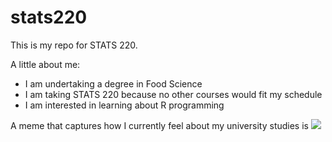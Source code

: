 # stats220

This is my repo for STATS 220. 

A little about me:

- I am undertaking a degree in Food Science
- I am taking STATS 220 because no other courses would fit my schedule
- I am interested in learning about R programming 

A meme that captures how I currently feel about my university studies is ![]([https://c.tenor.com/8druEACXtX8AAAAd/tenor.gif](https://media.tenor.com/sNwl8bDh1uAAAAAM/cat-upset-going-insane.gif))
